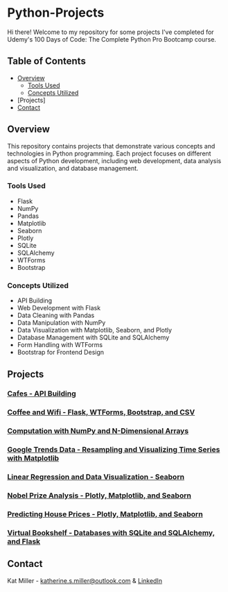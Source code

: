 # Python-Projects
Hi there! Welcome to my repository for some projects I've completed for Udemy's 100 Days of Code: The Complete Python Pro Bootcamp course. 

## Table of Contents
- [Overview](#overview)
  - [Tools Used](#tools-used)
  - [Concepts Utilized](#concepts-utilized)
- [Projects]
- [Contact](#contact)

## Overview
This repository contains projects that demonstrate various concepts and technologies in Python programming. Each project focuses on different aspects of Python development, including web development, data analysis and visualization, and database management.

### Tools Used
- Flask
- NumPy
- Pandas
- Matplotlib
- Seaborn
- Plotly
- SQLite
- SQLAlchemy
- WTForms
- Bootstrap

### Concepts Utilized
- API Building
- Web Development with Flask
- Data Cleaning with Pandas
- Data Manipulation with NumPy
- Data Visualization with Matplotlib, Seaborn, and Plotly
- Database Management with SQLite and SQLAlchemy
- Form Handling with WTForms
- Bootstrap for Frontend Design

## Projects
### [Cafes - API Building](link-to-cafes-readme)

### [Coffee and Wifi - Flask, WTForms, Bootstrap, and CSV](link-to-coffee-wifi-readme)

### [Computation with NumPy and N-Dimensional Arrays](link-to-computation-readme)

### [Google Trends Data - Resampling and Visualizing Time Series with Matplotlib](link-to-google-trends-readme)

### [Linear Regression and Data Visualization - Seaborn](link-to-linear-regression-readme)

### [Nobel Prize Analysis - Plotly, Matplotlib, and Seaborn](link-to-nobel-prize-readme)

### [Predicting House Prices - Plotly, Matplotlib, and Seaborn](link-to-house-prices-readme)

### [Virtual Bookshelf - Databases with SQLite and SQLAlchemy, and Flask](link-to-virtual-bookshelf-readme)

## Contact
Kat Miller - katherine.s.miller@outlook.com & [LinkedIn](https://linkedin.com/in/katmiller00)

